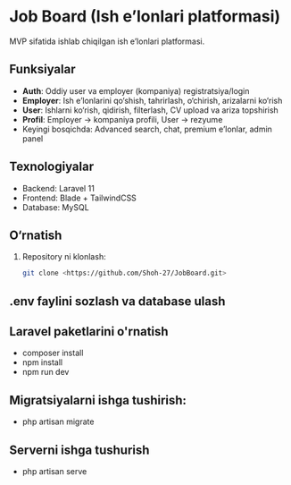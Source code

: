 # Job Board (Ish e’lonlari platformasi)

MVP sifatida ishlab chiqilgan ish e’lonlari platformasi.  

## Funksiyalar
- **Auth**: Oddiy user va employer (kompaniya) registratsiya/login
- **Employer**: Ish e’lonlarini qo‘shish, tahrirlash, o‘chirish, arizalarni ko‘rish
- **User**: Ishlarni ko‘rish, qidirish, filterlash, CV upload va ariza topshirish
- **Profil**: Employer → kompaniya profili, User → rezyume
- Keyingi bosqichda: Advanced search, chat, premium e’lonlar, admin panel

## Texnologiyalar
- Backend: Laravel 11
- Frontend: Blade + TailwindCSS
- Database: MySQL

## O‘rnatish
1. Repository ni klonlash:  
   ```bash
   git clone <https://github.com/Shoh-27/JobBoard.git>
## .env faylini sozlash va database ulash

## Laravel paketlarini o'rnatish
- composer install
- npm install
- npm run dev
  
## Migratsiyalarni ishga tushirish:
- php artisan migrate

## Serverni ishga tushurish
- php artisan serve
